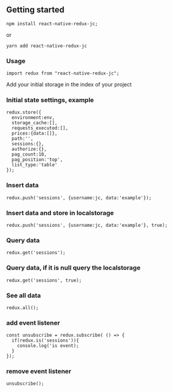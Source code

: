## Getting started

```
npm install react-native-redux-jc;
```
or
```
yarn add react-native-redux-jc
```

### Usage
```
import redux from "react-native-redux-jc";
```
Add your initial storage in the index of your project

### Initial state settings, example
```
redux.store({
  environment:env,
  storage_cache:[],
  requests_executed:[],
  prices:{data:[]},
  path:'',
  sessions:{},
  authorize:{},
  pag_count:10, 
  pag_position:'top', 
  list_type:'table'
});
```

### Insert data

```
redux.push('sessions', {username:jc, data:'example'});
```
### Insert data and store in localstorage 

```
redux.push('sessions', {username:jc, data:'example'}, true);
```

### Query data

```
redux.get('sessions');
```
### Query data, if it is null query the localstorage

```
redux.get('sessions', true);
```

### See all data

```
redux.all();
```

### add event listener

```
const unsubscribe = redux.subscribe( () => {
  if(redux.is('sessions')){
    console.log('is event);
  }
});
```
### remove event listener

```
unsubscribe();
```


